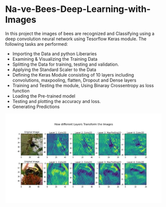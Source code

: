 # Na-ve-Bees-Deep-Learning-with-Images #
In this project the images of bees are recognized and Classifying using a deep convolution neural network using Tesorflow Keras module. The following tasks are performed:

* Importing the Data and python Liberaries
* Examining & Visualizing the Training Data
* Splitting the Data for training, testing and validation.
* Applying the Standard Scaler to the Data
* Defining the Keras Module consisting of 10 layers including convolutions, maxpooling, flatten, Dropout and Dense layers
* Training and Testing the module, Using Binaray Crossentropy as loss function
* Loading the Pre-trained model
* Testing and plotting the accuracy and loss.
* Generating Predictions

![Transformation of Images in Layers of Neural Network](https://github.com/botAshar/Na-ve-Bees-Deep-Learning-with-Images/blob/main/Layer%20Transformations.jfif)
